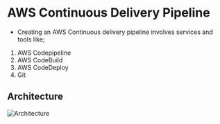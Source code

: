 # AWS Continuous Delivery Pipeline
- Creating an AWS Continuous delivery pipeline involves services and tools like;
1. AWS Codepipeline
2. AWS CodeBuild
3. AWS CodeDeploy
4. Git

## Architecture
![Architecture](https://d1.awsstatic.com/webteam/getting_started/GSRC%202020%20updates/DevOps%20Engineer/Module-5.7671640ce429a5183243197ef3c266bcd3d4aa20.png)
